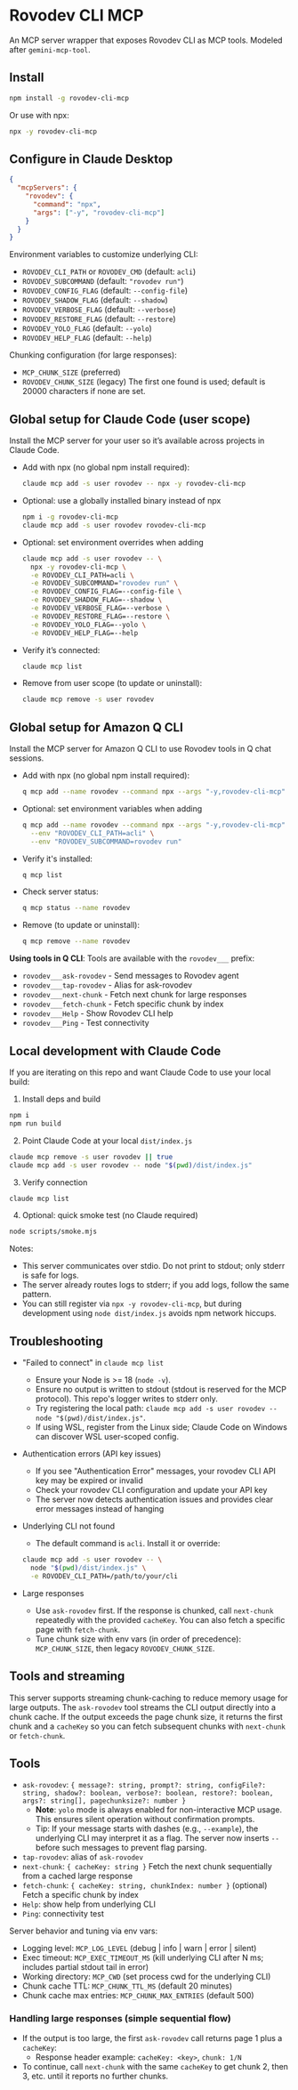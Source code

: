 # Rovodev CLI MCP

An MCP server wrapper that exposes Rovodev CLI as MCP tools. Modeled after `gemini-mcp-tool`.

## Install

```bash
npm install -g rovodev-cli-mcp
```

Or use with npx:

```bash
npx -y rovodev-cli-mcp
```

## Configure in Claude Desktop

```json
{
  "mcpServers": {
    "rovodev": {
      "command": "npx",
      "args": ["-y", "rovodev-cli-mcp"]
    }
  }
}
```

Environment variables to customize underlying CLI:
- `ROVODEV_CLI_PATH` or `ROVODEV_CMD` (default: `acli`)
- `ROVODEV_SUBCOMMAND` (default: `"rovodev run"`)
- `ROVODEV_CONFIG_FLAG` (default: `--config-file`)
- `ROVODEV_SHADOW_FLAG` (default: `--shadow`)
- `ROVODEV_VERBOSE_FLAG` (default: `--verbose`)
- `ROVODEV_RESTORE_FLAG` (default: `--restore`)
- `ROVODEV_YOLO_FLAG` (default: `--yolo`)
- `ROVODEV_HELP_FLAG` (default: `--help`)

Chunking configuration (for large responses):
- `MCP_CHUNK_SIZE` (preferred)
- `ROVODEV_CHUNK_SIZE` (legacy)
The first one found is used; default is 20000 characters if none are set.

## Global setup for Claude Code (user scope)

Install the MCP server for your user so it’s available across projects in Claude Code.

- Add with npx (no global npm install required):
  ```bash
  claude mcp add -s user rovodev -- npx -y rovodev-cli-mcp
  ```

- Optional: use a globally installed binary instead of npx
  ```bash
  npm i -g rovodev-cli-mcp
  claude mcp add -s user rovodev rovodev-cli-mcp
  ```

- Optional: set environment overrides when adding
  ```bash
  claude mcp add -s user rovodev -- \
    npx -y rovodev-cli-mcp \
    -e ROVODEV_CLI_PATH=acli \
    -e ROVODEV_SUBCOMMAND="rovodev run" \
    -e ROVODEV_CONFIG_FLAG=--config-file \
    -e ROVODEV_SHADOW_FLAG=--shadow \
    -e ROVODEV_VERBOSE_FLAG=--verbose \
    -e ROVODEV_RESTORE_FLAG=--restore \
    -e ROVODEV_YOLO_FLAG=--yolo \
    -e ROVODEV_HELP_FLAG=--help
  ```

- Verify it’s connected:
  ```bash
  claude mcp list
  ```

- Remove from user scope (to update or uninstall):
  ```bash
  claude mcp remove -s user rovodev
  ```

## Global setup for Amazon Q CLI

Install the MCP server for Amazon Q CLI to use Rovodev tools in Q chat sessions.

- Add with npx (no global npm install required):
  ```bash
  q mcp add --name rovodev --command npx --args "-y,rovodev-cli-mcp"
  ```

- Optional: set environment variables when adding
  ```bash
  q mcp add --name rovodev --command npx --args "-y,rovodev-cli-mcp" \
    --env "ROVODEV_CLI_PATH=acli" \
    --env "ROVODEV_SUBCOMMAND=rovodev run"
  ```

- Verify it's installed:
  ```bash
  q mcp list
  ```

- Check server status:
  ```bash
  q mcp status --name rovodev
  ```

- Remove (to update or uninstall):
  ```bash
  q mcp remove --name rovodev
  ```

**Using tools in Q CLI**: Tools are available with the `rovodev___` prefix:
- `rovodev___ask-rovodev` - Send messages to Rovodev agent
- `rovodev___tap-rovodev` - Alias for ask-rovodev
- `rovodev___next-chunk` - Fetch next chunk for large responses
- `rovodev___fetch-chunk` - Fetch specific chunk by index
- `rovodev___Help` - Show Rovodev CLI help
- `rovodev___Ping` - Test connectivity

## Local development with Claude Code

If you are iterating on this repo and want Claude Code to use your local build:

1) Install deps and build
```bash
npm i
npm run build
```

2) Point Claude Code at your local `dist/index.js`
```bash
claude mcp remove -s user rovodev || true
claude mcp add -s user rovodev -- node "$(pwd)/dist/index.js"
```

3) Verify connection
```bash
claude mcp list
```

4) Optional: quick smoke test (no Claude required)
```bash
node scripts/smoke.mjs
```

Notes:
- This server communicates over stdio. Do not print to stdout; only stderr is safe for logs.
- The server already routes logs to stderr; if you add logs, follow the same pattern.
- You can still register via `npx -y rovodev-cli-mcp`, but during development using `node dist/index.js` avoids npm network hiccups.

## Troubleshooting

- "Failed to connect" in `claude mcp list`
  - Ensure your Node is >= 18 (`node -v`).
  - Ensure no output is written to stdout (stdout is reserved for the MCP protocol). This repo's logger writes to stderr only.
  - Try registering the local path: `claude mcp add -s user rovodev -- node "$(pwd)/dist/index.js"`.
  - If using WSL, register from the Linux side; Claude Code on Windows can discover WSL user-scoped config.

- Authentication errors (API key issues)
  - If you see "Authentication Error" messages, your rovodev CLI API key may be expired or invalid
  - Check your rovodev CLI configuration and update your API key
  - The server now detects authentication issues and provides clear error messages instead of hanging

- Underlying CLI not found
  - The default command is `acli`. Install it or override:
  ```bash
  claude mcp add -s user rovodev -- \
    node "$(pwd)/dist/index.js" \
    -e ROVODEV_CLI_PATH=/path/to/your/cli
  ```

- Large responses
  - Use `ask-rovodev` first. If the response is chunked, call `next-chunk` repeatedly with the provided `cacheKey`. You can also fetch a specific page with `fetch-chunk`.
  - Tune chunk size with env vars (in order of precedence): `MCP_CHUNK_SIZE`, then legacy `ROVODEV_CHUNK_SIZE`.

## Tools and streaming

This server supports streaming chunk-caching to reduce memory usage for large outputs. The `ask-rovodev` tool streams the CLI output directly into a chunk cache. If the output exceeds the page chunk size, it returns the first chunk and a `cacheKey` so you can fetch subsequent chunks with `next-chunk` or `fetch-chunk`.

## Tools
- `ask-rovodev`: `{ message?: string, prompt?: string, configFile?: string, shadow?: boolean, verbose?: boolean, restore?: boolean, args?: string[], pagechunksize?: number }`
  - **Note**: `yolo` mode is always enabled for non-interactive MCP usage. This ensures silent operation without confirmation prompts.
  - Tip: If your message starts with dashes (e.g., `--example`), the underlying CLI may interpret it as a flag. The server now inserts `--` before such messages to prevent flag parsing.
- `tap-rovodev`: alias of `ask-rovodev`
- `next-chunk`: `{ cacheKey: string }` Fetch the next chunk sequentially from a cached large response
- `fetch-chunk`: `{ cacheKey: string, chunkIndex: number }` (optional) Fetch a specific chunk by index
- `Help`: show help from underlying CLI
- `Ping`: connectivity test

Server behavior and tuning via env vars:
- Logging level: `MCP_LOG_LEVEL` (debug | info | warn | error | silent)
- Exec timeout: `MCP_EXEC_TIMEOUT_MS` (kill underlying CLI after N ms; includes partial stdout tail in error)
- Working directory: `MCP_CWD` (set process cwd for the underlying CLI)
- Chunk cache TTL: `MCP_CHUNK_TTL_MS` (default 20 minutes)
- Chunk cache max entries: `MCP_CHUNK_MAX_ENTRIES` (default 500)

### Handling large responses (simple sequential flow)

- If the output is too large, the first `ask-rovodev` call returns page 1 plus a `cacheKey`:
  - Response header example: `cacheKey: <key>`, `chunk: 1/N`
- To continue, call `next-chunk` with the same `cacheKey` to get chunk 2, then 3, etc. until it reports no further chunks.
